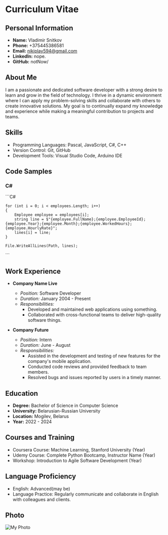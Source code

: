 # Curriculum Vitae

## Personal Information
- **Name:** Vladimir Snitkov
- **Phone:** +375445386581
- **Email:** nikiplay594@gmail.com
- **LinkedIn:** nope.
- **GitHub:** notNow/

## About Me
I am a passionate and dedicated software developer with a strong desire to learn and grow in the field of technology. I thrive in a dynamic environment where I can apply my problem-solving skills and collaborate with others to create innovative solutions. My goal is to continually expand my knowledge and experience while making a meaningful contribution to projects and teams.

## Skills
- Programming Languages: Pascal, JavaScript, C#, C++
- Version Control: Git, GitHub
- Development Tools: Visual Studio Code, Arduino IDE

## Code Samples
### C#
\```C#

    for (int i = 0; i < employees.Length; i++)
    {
        Employee employee = employees[i];
        string line = $"{employee.FullName};{employee.EmployeeId};{employee.Year};{employee.Month};{employee.WorkedHours};{employee.HourlyRate}";
        lines[i] = line;
    }

    File.WriteAllLines(Path, lines);

\```


## Work Experience
- **Company Name Live**
  - *Position:* Software Developer
  - *Duration:* January 2004 - Present
  - *Responsibilities:*
    - Developed and maintained web applications using something.
    - Collaborated with cross-functional teams to deliver high-quality software things.

- **Company Future**
  - *Position:* Intern
  - *Duration:* June  - August
  - *Responsibilities:*
    - Assisted in the development and testing of new features for the company's mobile application.
    - Conducted code reviews and provided feedback to team members.
    - Resolved bugs and issues reported by users in a timely manner.

## Education
- **Degree:** Bachelor of Science in Computer Science
- **University:** Belarusian-Russian University
- **Location:** Mogilev, Belarus
- **Year:** 2022 - 2024

## Courses and Training
- Coursera Course: Machine Learning, Stanford University (Year)
- Udemy Course: Complete Python Bootcamp, Instructor Name (Year)
- Workshop: Introduction to Agile Software Development (Year)

## Language Proficiency
- English: Advanced(may be)
- Language Practice: Regularly communicate and collaborate in English with colleagues and clients.

## Photo
![My Photo](https://pics.craiyon.com/2023-09-21/46b1899a410c435aa4831654ace3e18a.webp)
